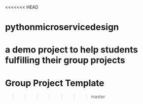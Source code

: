 <<<<<<< HEAD
# pythonmicroservicedesign
a demo project to help students fulfilling their group projects
=======
# Group Project Template

>>>>>>> master
